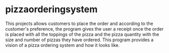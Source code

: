 # pizzaorderingsystem
This projects allows customers to place the order and according to the customer's preference, the program gives the user a receipt once the order is placed with all the toppings of the pizza and the pizza quantity with the size and number of pizzas they have ordered.  This program provides a vision of a pizza ordering system and how it looks like. 
